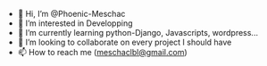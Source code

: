 - 👋 Hi, I’m @Phoenic-Meschac
- 👀 I’m interested in Developping
- 🌱 I’m currently learning python-Django, Javascripts, wordpress...
- 💞️ I’m looking to collaborate on every project I should have
- 📫 How to reach me (meschaclbl@gmail.com)

<!---
Phoenic-Meschac/Phoenic-Meschac is a ✨ special ✨ repository because its `README.md` (this file) appears on your GitHub profile.
You can click the Preview link to take a look at your changes.
--->
